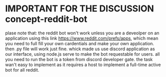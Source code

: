 # IMPORTANT FOR THE DISCUSSION concept-reddit-bot
plase note that: the reddit bot won't work unless you are a deveolper on an application using this link https://www.reddit.com/prefs/apps, which mean you need to full fill your own cardentials and make your own application. then .py file will work just fine.
whick made us use discord application as our interface, using node.js serve to make the bot requestable for users.
all you need to run the bot is a token from discord developer gate.
the task wan't easy to implement as it requires a host to implement a full-time active bot for all reddit.
